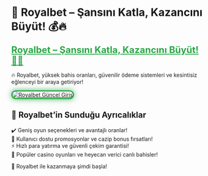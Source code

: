 # 🎯 Royalbet – Şansını Katla, Kazancını Büyüt! 💰🔥  

<a href="https://cutt.ly/RoyalLink" title="Royalbet Güncel Giriş" style="color: #28a745; font-size: 24px; font-weight: bold;">Royalbet – Şansını Katla, Kazancını Büyüt! 🎰💎</a>  

🔥 Royalbet, yüksek bahis oranları, güvenilir ödeme sistemleri ve kesintisiz eğlenceyi bir araya getiriyor!  

<a href="https://cutt.ly/RoyalLink" title="Royalbet Güncel Giriş">  
<img src="https://i.ibb.co/BtMhhf6/g-venligiris.jpg" alt="Royalbet Güncel Giriş" style="max-width: 100%; border: 3px solid #28a745; border-radius: 15px; box-shadow: 0px 0px 15px rgba(40, 167, 69, 0.8);">  
</a>  

## 🚀 Royalbet’in Sunduğu Ayrıcalıklar  
✔️ Geniş oyun seçenekleri ve avantajlı oranlar!  
🎁 Kullanıcı dostu promosyonlar ve cazip bonus fırsatları!  
⚡️ Hızlı para yatırma ve güvenli çekim garantisi!  
🎲 Popüler casino oyunları ve heyecan verici canlı bahisler!  

💎 Royalbet ile kazanmaya şimdi başla!
